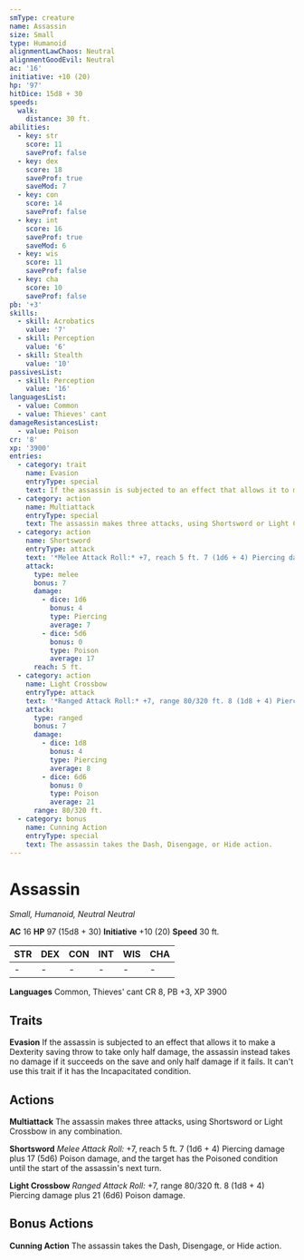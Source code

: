 ```yaml
---
smType: creature
name: Assassin
size: Small
type: Humanoid
alignmentLawChaos: Neutral
alignmentGoodEvil: Neutral
ac: '16'
initiative: +10 (20)
hp: '97'
hitDice: 15d8 + 30
speeds:
  walk:
    distance: 30 ft.
abilities:
  - key: str
    score: 11
    saveProf: false
  - key: dex
    score: 18
    saveProf: true
    saveMod: 7
  - key: con
    score: 14
    saveProf: false
  - key: int
    score: 16
    saveProf: true
    saveMod: 6
  - key: wis
    score: 11
    saveProf: false
  - key: cha
    score: 10
    saveProf: false
pb: '+3'
skills:
  - skill: Acrobatics
    value: '7'
  - skill: Perception
    value: '6'
  - skill: Stealth
    value: '10'
passivesList:
  - skill: Perception
    value: '16'
languagesList:
  - value: Common
  - value: Thieves' cant
damageResistancesList:
  - value: Poison
cr: '8'
xp: '3900'
entries:
  - category: trait
    name: Evasion
    entryType: special
    text: If the assassin is subjected to an effect that allows it to make a Dexterity saving throw to take only half damage, the assassin instead takes no damage if it succeeds on the save and only half damage if it fails. It can't use this trait if it has the Incapacitated condition.
  - category: action
    name: Multiattack
    entryType: special
    text: The assassin makes three attacks, using Shortsword or Light Crossbow in any combination.
  - category: action
    name: Shortsword
    entryType: attack
    text: '*Melee Attack Roll:* +7, reach 5 ft. 7 (1d6 + 4) Piercing damage plus 17 (5d6) Poison damage, and the target has the Poisoned condition until the start of the assassin''s next turn.'
    attack:
      type: melee
      bonus: 7
      damage:
        - dice: 1d6
          bonus: 4
          type: Piercing
          average: 7
        - dice: 5d6
          bonus: 0
          type: Poison
          average: 17
      reach: 5 ft.
  - category: action
    name: Light Crossbow
    entryType: attack
    text: '*Ranged Attack Roll:* +7, range 80/320 ft. 8 (1d8 + 4) Piercing damage plus 21 (6d6) Poison damage.'
    attack:
      type: ranged
      bonus: 7
      damage:
        - dice: 1d8
          bonus: 4
          type: Piercing
          average: 8
        - dice: 6d6
          bonus: 0
          type: Poison
          average: 21
      range: 80/320 ft.
  - category: bonus
    name: Cunning Action
    entryType: special
    text: The assassin takes the Dash, Disengage, or Hide action.
---
```


# Assassin
*Small, Humanoid, Neutral Neutral*

**AC** 16
**HP** 97 (15d8 + 30)
**Initiative** +10 (20)
**Speed** 30 ft.

| STR | DEX | CON | INT | WIS | CHA |
| --- | --- | --- | --- | --- | --- |
| - | - | - | - | - | - |

**Languages** Common, Thieves' cant
CR 8, PB +3, XP 3900

## Traits

**Evasion**
If the assassin is subjected to an effect that allows it to make a Dexterity saving throw to take only half damage, the assassin instead takes no damage if it succeeds on the save and only half damage if it fails. It can't use this trait if it has the Incapacitated condition.

## Actions

**Multiattack**
The assassin makes three attacks, using Shortsword or Light Crossbow in any combination.

**Shortsword**
*Melee Attack Roll:* +7, reach 5 ft. 7 (1d6 + 4) Piercing damage plus 17 (5d6) Poison damage, and the target has the Poisoned condition until the start of the assassin's next turn.

**Light Crossbow**
*Ranged Attack Roll:* +7, range 80/320 ft. 8 (1d8 + 4) Piercing damage plus 21 (6d6) Poison damage.

## Bonus Actions

**Cunning Action**
The assassin takes the Dash, Disengage, or Hide action.
